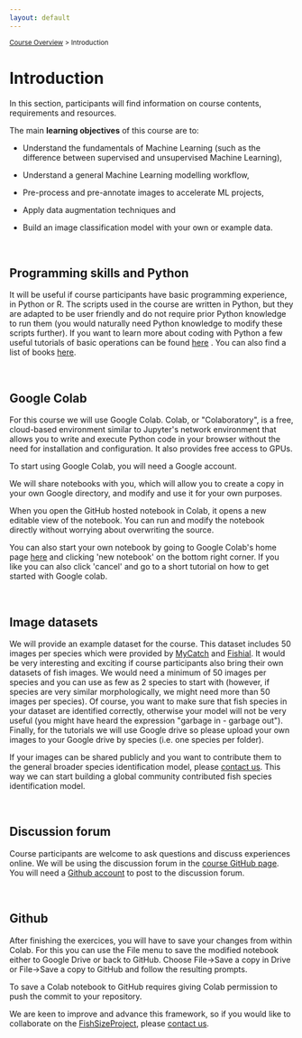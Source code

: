 ```yaml
---
layout: default
---
```


<sub>[Course Overview](index.md) \> Introduction</sub>

# Introduction

In this section, participants will find information on course contents, requirements and resources.

The main **learning objectives** of this course are to:

-   Understand the fundamentals of Machine Learning (such as the difference between supervised and unsupervised Machine Learning),

-   Understand a general Machine Learning modelling workflow,

-   Pre-process and pre-annotate images to accelerate ML projects,

-   Apply data augmentation techniques and

-   Build an image classification model with your own or example data.

<br/>

## Programming skills and Python

It will be useful if course participants have basic programming experience, in Python or R. The scripts used in the course are written in Python, but they are adapted to be user friendly and do not require prior Python knowledge to run them (you would naturally need Python knowledge to modify these scripts further). If you want to learn more about coding with Python a few useful tutorials of basic operations can be found [here](https://www.learnpython.org/) . You can also find a list of books [here](https://wiki.python.org/moin/IntroductoryBooks).


<br/>

## Google Colab

For this course we will use Google Colab. Colab, or "Colaboratory", is a free, cloud-based environment similar to Jupyter's network environment that allows you to write and execute Python code in your browser without the need for installation and configuration. It also provides free access to GPUs.

To start using Google Colab, you will need a Google account. 

We will share notebooks with you, which will allow you to create a copy in your own Google directory, and modify and use it for your own purposes.

When you open the GitHub hosted notebook in Colab, it opens a new editable view of the notebook. You can run and modify the notebook directly without worrying about overwriting the source.

You can also start your own notebook by going to Google Colab's home page [here](https://colab.research.google.com/) and clicking 'new notebook' on the bottom right corner. If you like you can also click 'cancel' and go to a short tutorial on how to get started with Google colab.

<br/>

## Image datasets

We will provide an example dataset for the course. This dataset includes 50 images per species which were provided by [MyCatch](https://mycatch.ca/) and [Fishial](https://fishial.ai/).
It would be very interesting and exciting if course participants also bring their own datasets of fish images. We would need a minimum of 50 images per species and you can use as few as 2 species to start with (however, if species are very similar morphologically, we might need more than 50 images per species). Of course, you want to make sure that fish species in your dataset are identified correctly, otherwise your model will not be very useful (you might have heard the expression "garbage in - garbage out"). Finally, for the tutorials we will use Google drive so please upload your own images to your Google drive by species (i.e. one species per folder). 

If your images can be shared publicly and you want to contribute them to the general broader species identification model, please [contact us](catari.bio@gmail.com). This way we can start building a global community contributed fish species identification model.

<br/>


## Discussion forum 

Course participants are welcome to ask questions and discuss experiences online. We will be using the discussion forum in the [course GitHub page](https://github.com/fishsizeproject/Course-MLforImageProcessing/discussions/). You will need a [Github account](https://github.com/join) to post to the discussion forum.

<br/>


## Github 

After finishing the exercices, you will have to save your changes from within Colab. For this you can use the File menu to save the modified notebook either to Google Drive or back to GitHub. Choose File→Save a copy in Drive or File→Save a copy to GitHub and follow the resulting prompts.

To save a Colab notebook to GitHub requires giving Colab permission to push the commit to your repository.

We are keen to improve and advance this framework, so if you would like to collaborate on the [FishSizeProject](https://fishsizeproject.org/), please [contact us](catari.bio@gmail.com).

<br/>

